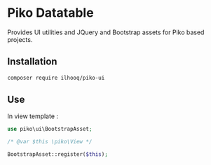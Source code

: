 # Piko Datatable

Provides UI utilities and JQuery and Bootstrap assets for Piko based projects.

## Installation

```bash
composer require ilhooq/piko-ui
```

## Use

In view template :

```php
use piko\ui\BootstrapAsset;

/* @var $this \piko\View */

BootstrapAsset::register($this);
```

